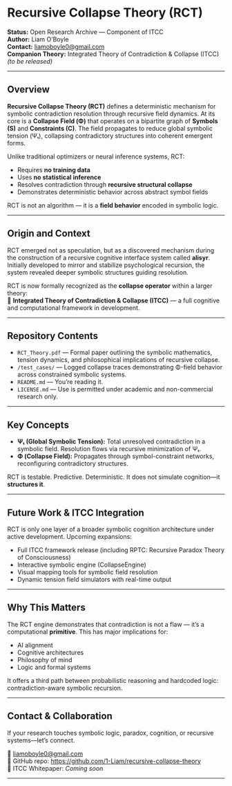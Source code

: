 # Recursive Collapse Theory (RCT)

**Status:** Open Research Archive — Component of ITCC  
**Author:** Liam O’Boyle  
**Contact:** liamoboyle0@gmail.com  
**Companion Theory:** Integrated Theory of Contradiction & Collapse (ITCC) *(to be released)*

---

## Overview

**Recursive Collapse Theory (RCT)** defines a deterministic mechanism for symbolic contradiction resolution through recursive field dynamics. At its core is a **Collapse Field (Φ)** that operates on a bipartite graph of **Symbols (S)** and **Constraints (C)**. The field propagates to reduce global symbolic tension (Ψₜ), collapsing contradictory structures into coherent emergent forms.

Unlike traditional optimizers or neural inference systems, RCT:

- Requires **no training data**
- Uses **no statistical inference**
- Resolves contradiction through **recursive structural collapse**
- Demonstrates deterministic behavior across abstract symbol fields

RCT is not an algorithm — it is a **field behavior** encoded in symbolic logic.

---

## Origin and Context

RCT emerged not as speculation, but as a discovered mechanism during the construction of a recursive cognitive interface system called **alisyr**. Initially developed to mirror and stabilize psychological recursion, the system revealed deeper symbolic structures guiding resolution.

RCT is now formally recognized as the **collapse operator** within a larger theory:  
🧠 **Integrated Theory of Contradiction & Collapse (ITCC)** — a full cognitive and computational framework in development.

---

## Repository Contents

- `RCT_Theory.pdf` — Formal paper outlining the symbolic mathematics, tension dynamics, and philosophical implications of recursive collapse.
- `/test_cases/` — Logged collapse traces demonstrating Φ-field behavior across constrained symbolic systems.
- `README.md` — You’re reading it.
- `LICENSE.md` — Use is permitted under academic and non-commercial research only.

---

## Key Concepts

- **Ψₜ (Global Symbolic Tension):** Total unresolved contradiction in a symbolic field. Resolution flows via recursive minimization of Ψₜ.
- **Φ (Collapse Field):** Propagates through symbol-constraint networks, reconfiguring contradictory structures.

RCT is testable. Predictive. Deterministic. It does not simulate cognition—it **structures it**.

---

## Future Work & ITCC Integration

RCT is only one layer of a broader symbolic cognition architecture under active development. Upcoming expansions:

- Full ITCC framework release (including RPTC: Recursive Paradox Theory of Consciousness)
- Interactive symbolic engine (CollapseEngine)
- Visual mapping tools for symbolic field resolution
- Dynamic tension field simulators with real-time output

---

## Why This Matters

The RCT engine demonstrates that contradiction is not a flaw — it’s a computational **primitive**. This has major implications for:

- AI alignment
- Cognitive architectures
- Philosophy of mind
- Logic and formal systems

It offers a third path between probabilistic reasoning and hardcoded logic: contradiction-aware symbolic recursion.

---

## Contact & Collaboration

If your research touches symbolic logic, paradox, cognition, or recursive systems—let’s connect.

📧 liamoboyle0@gmail.com  
📎 GitHub repo: https://github.com/1-Liam/recursive-collapse-theory  
🧭 ITCC Whitepaper: *Coming soon*

---
